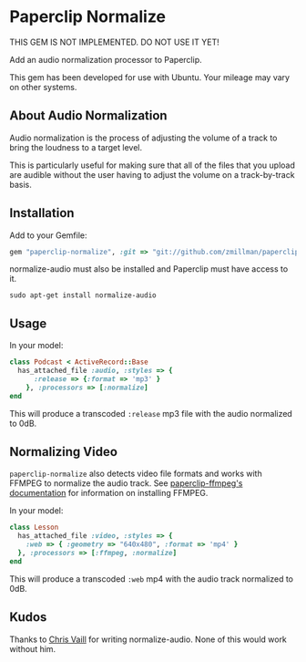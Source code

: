 # Paperclip Normalize #

THIS GEM IS NOT IMPLEMENTED. DO NOT USE IT YET!

Add an audio normalization processor to Paperclip.

This gem has been developed for use with Ubuntu. Your mileage may vary on other systems.

## About Audio Normalization ##

Audio normalization is the process of adjusting the volume of a track to bring the loudness to a target level.

This is particularly useful for making sure that all of the files that you upload are audible without the user having to adjust the volume on a track-by-track basis.

## Installation ##

Add to your Gemfile:

  ```ruby
  gem "paperclip-normalize", :git => "git://github.com/zmillman/paperclip-normalize.git"
  ```
  
normalize-audio must also be installed and Paperclip must have access to it.

  ```
  sudo apt-get install normalize-audio
  ```

## Usage ##

In your model:

  ```ruby
  class Podcast < ActiveRecord::Base
    has_attached_file :audio, :styles => {
        :release => {:format => 'mp3' }
      }, :processors => [:normalize]
  end
  ```

This will produce a transcoded `:release` mp3 file with the audio normalized to 0dB.

## Normalizing Video ##

`paperclip-normalize` also detects video file formats and works with FFMPEG to normalize the audio track. See [paperclip-ffmpeg's documentation](https://github.com/owahab/paperclip-ffmpeg) for information on installing FFMPEG.

In your model:

  ```ruby
  class Lesson
    has_attached_file :video, :styles => {
      :web => { :geometry => "640x480", :format => 'mp4' }
    }, :processors => [:ffmpeg, :normalize]
  end
  ```

This will produce a transcoded `:web` mp4 with the audio track normalized to 0dB.

## Kudos ##

Thanks to [Chris Vaill](http://normalize.nongnu.org/README.html) for writing normalize-audio. None of this would work without him.